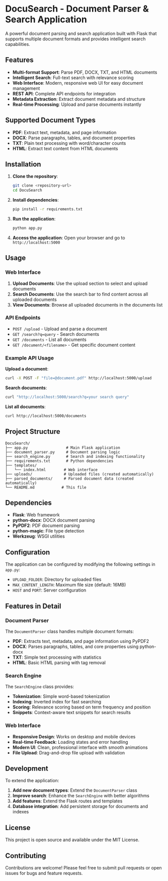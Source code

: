 # DocuSearch - Document Parser & Search Application

A powerful document parsing and search application built with Flask that supports multiple document formats and provides intelligent search capabilities.

## Features

- **Multi-format Support**: Parse PDF, DOCX, TXT, and HTML documents
- **Intelligent Search**: Full-text search with relevance scoring
- **Web Interface**: Modern, responsive web UI for easy document management
- **REST API**: Complete API endpoints for integration
- **Metadata Extraction**: Extract document metadata and structure
- **Real-time Processing**: Upload and parse documents instantly

## Supported Document Types

- **PDF**: Extract text, metadata, and page information
- **DOCX**: Parse paragraphs, tables, and document properties
- **TXT**: Plain text processing with word/character counts
- **HTML**: Extract text content from HTML documents

## Installation

1. **Clone the repository**:
   ```bash
   git clone <repository-url>
   cd DocuSearch
   ```

2. **Install dependencies**:
   ```bash
   pip install -r requirements.txt
   ```

3. **Run the application**:
   ```bash
   python app.py
   ```

4. **Access the application**:
   Open your browser and go to `http://localhost:5000`

## Usage

### Web Interface

1. **Upload Documents**: Use the upload section to select and upload documents
2. **Search Documents**: Use the search bar to find content across all uploaded documents
3. **View Documents**: Browse all uploaded documents in the documents list

### API Endpoints

- `POST /upload` - Upload and parse a document
- `GET /search?q=query` - Search documents
- `GET /documents` - List all documents
- `GET /document/<filename>` - Get specific document content

### Example API Usage

**Upload a document**:
```bash
curl -X POST -F "file=@document.pdf" http://localhost:5000/upload
```

**Search documents**:
```bash
curl "http://localhost:5000/search?q=your search query"
```

**List all documents**:
```bash
curl http://localhost:5000/documents
```

## Project Structure

```
DocuSearch/
├── app.py                 # Main Flask application
├── document_parser.py     # Document parsing logic
├── search_engine.py       # Search and indexing functionality
├── requirements.txt       # Python dependencies
├── templates/
│   └── index.html        # Web interface
├── uploads/              # Uploaded files (created automatically)
├── parsed_documents/     # Parsed document data (created automatically)
└── README.md            # This file
```

## Dependencies

- **Flask**: Web framework
- **python-docx**: DOCX document parsing
- **PyPDF2**: PDF document parsing
- **python-magic**: File type detection
- **Werkzeug**: WSGI utilities

## Configuration

The application can be configured by modifying the following settings in `app.py`:

- `UPLOAD_FOLDER`: Directory for uploaded files
- `MAX_CONTENT_LENGTH`: Maximum file size (default: 16MB)
- `HOST` and `PORT`: Server configuration

## Features in Detail

### Document Parser

The `DocumentParser` class handles multiple document formats:

- **PDF**: Extracts text, metadata, and page information using PyPDF2
- **DOCX**: Parses paragraphs, tables, and core properties using python-docx
- **TXT**: Simple text processing with statistics
- **HTML**: Basic HTML parsing with tag removal

### Search Engine

The `SearchEngine` class provides:

- **Tokenization**: Simple word-based tokenization
- **Indexing**: Inverted index for fast searching
- **Scoring**: Relevance scoring based on term frequency and position
- **Snippets**: Context-aware text snippets for search results

### Web Interface

- **Responsive Design**: Works on desktop and mobile devices
- **Real-time Feedback**: Loading states and error handling
- **Modern UI**: Clean, professional interface with smooth animations
- **File Upload**: Drag-and-drop file upload with validation

## Development

To extend the application:

1. **Add new document types**: Extend the `DocumentParser` class
2. **Improve search**: Enhance the `SearchEngine` with better algorithms
3. **Add features**: Extend the Flask routes and templates
4. **Database integration**: Add persistent storage for documents and indexes

## License

This project is open source and available under the MIT License.

## Contributing

Contributions are welcome! Please feel free to submit pull requests or open issues for bugs and feature requests.

